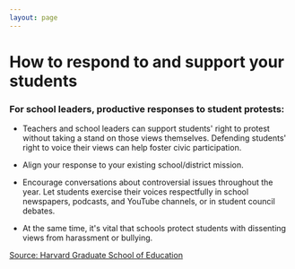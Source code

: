 ```yaml
---
layout: page
---
```


How to respond to and support your students
===========================================

### For school leaders, productive responses to student protests:

- Teachers and school leaders can support students' right to protest without taking a stand on those views themselves. Defending students' right to voice their views can help foster civic participation.

- Align your response to your existing school/district mission.

- Encourage conversations about controversial issues throughout the year. Let students exercise their voices respectfully in school newspapers, podcasts, and YouTube channels, or in student council debates.

- At the same time, it's vital that schools protect students with dissenting views from harassment or bullying. 

[Source: Harvard Graduate School of Education](https://www.gse.harvard.edu/news/uk/17/09/responding-student-protest)
